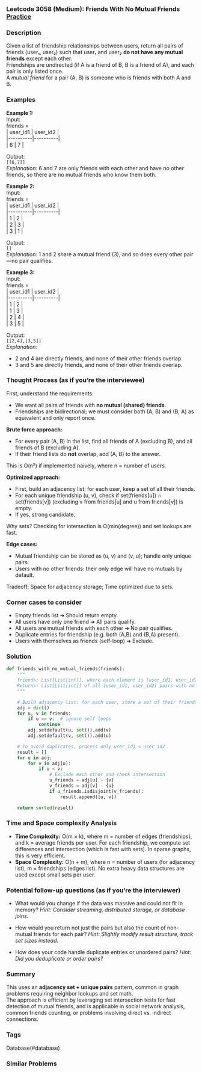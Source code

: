 ### Leetcode 3058 (Medium): Friends With No Mutual Friends [Practice](https://leetcode.com/problems/friends-with-no-mutual-friends)

### Description  
Given a list of friendship relationships between users, return all pairs of friends (user₁, user₂) such that user₁ and user₂ **do not have any mutual friends** except each other.  
Friendships are undirected (if A is a friend of B, B is a friend of A), and each pair is only listed once.  
A *mutual friend* for a pair (A, B) is someone who is friends with both A and B.

### Examples  

**Example 1:**  
Input:  
friends =  
| user_id1 | user_id2 |  
|----------|----------|  
|    6     |    7     |  

Output:  
`[[6,7]]`  
*Explanation:*
6 and 7 are only friends with each other and have no other friends, so there are no mutual friends who know them both.

**Example 2:**  
Input:  
friends =  
| user_id1 | user_id2 |  
|----------|----------|  
|   1      |   2      |  
|   2      |   3      |  
|   3      |   1      |  

Output:  
`[]`  
*Explanation:*
1 and 2 share a mutual friend (3), and so does every other pair—no pair qualifies.

**Example 3:**  
Input:  
friends =  
| user_id1 | user_id2 |  
|----------|----------|  
|   1      |   2      |  
|   1      |   3      |  
|   2      |   4      |  
|   3      |   5      |  

Output:  
`[[2,4],[3,5]]`  
*Explanation:*
- 2 and 4 are directly friends, and none of their other friends overlap.
- 3 and 5 are directly friends, and none of their other friends overlap.


### Thought Process (as if you’re the interviewee)  
First, understand the requirements:  
- We want all pairs of friends with **no mutual (shared) friends**.
- Friendships are bidirectional; we must consider both (A, B) and (B, A) as equivalent and only report once.

**Brute force approach:**  
- For every pair (A, B) in the list, find all friends of A (excluding B), and all friends of B (excluding A).
- If their friend lists do **not** overlap, add (A, B) to the answer.

This is O(n²) if implemented naively, where n = number of users.

**Optimized approach:**  
- First, build an adjacency list: for each user, keep a set of all their friends.
- For each unique friendship (u, v), check if set(friends[u]) ∩ set(friends[v]) (excluding v from friends[u] and u from friends[v]) is empty.
- If yes, strong candidate.

Why sets? Checking for intersection is O(min(degree)) and set lookups are fast.

**Edge cases:**  
- Mutual friendship can be stored as (u, v) and (v, u); handle only unique pairs.
- Users with no other friends: their only edge will have no mutuals by default.

Tradeoff: Space for adjacency storage; Time optimized due to sets.


### Corner cases to consider  
- Empty friends list ➔ Should return empty.
- All users have only one friend ➔ All pairs qualify.
- All users are mutual friends with each other ➔ No pair qualifies.
- Duplicate entries for friendship (e.g. both (A,B) and (B,A) present).
- Users with themselves as friends (self-loop) ➔ Exclude.

### Solution

```python
def friends_with_no_mutual_friends(friends):
    """
    friends: List[List[int]], where each element is [user_id1, user_id2]
    Returns: List[List[int]] of all [user_id1, user_id2] pairs with no mutual friends (user_id1 < user_id2)
    """

    # Build adjacency list: for each user, store a set of their friends
    adj = dict()
    for u, v in friends:
        if u == v:  # ignore self loops
            continue
        adj.setdefault(u, set()).add(v)
        adj.setdefault(v, set()).add(u)

    # To avoid duplicates, process only user_id1 < user_id2
    result = []
    for u in adj:
        for v in adj[u]:
            if u < v:
                # Exclude each other and check intersection
                u_friends = adj[u] - {v}
                v_friends = adj[v] - {u}
                if u_friends.isdisjoint(v_friends):
                    result.append([u, v])

    return sorted(result)
```

### Time and Space complexity Analysis  

- **Time Complexity:** O(m × k), where m = number of edges (friendships), and k = average friends per user. For each friendship, we compute set differences and intersection (which is fast with sets). In sparse graphs, this is very efficient.
- **Space Complexity:** O(n + m), where n = number of users (for adjacency list), m = friendships (edges list). No extra heavy data structures are used except small sets per user.

### Potential follow-up questions (as if you’re the interviewer)  

- What would you change if the data was massive and could not fit in memory?
  *Hint: Consider streaming, distributed storage, or database joins.*

- How would you return not just the pairs but also the count of non-mutual friends for each pair?
  *Hint: Slightly modify result structure, track set sizes instead.*

- How does your code handle duplicate entries or unordered pairs?
  *Hint: Did you deduplicate or order pairs?*

### Summary
This uses an **adjacency set + unique pairs** pattern, common in graph problems requiring neighbor lookups and set math.  
The approach is efficient by leveraging set intersection tests for fast detection of mutual friends, and is applicable in social network analysis, common friends counting, or problems involving direct vs. indirect connections.

### Tags
Database(#database)

### Similar Problems
